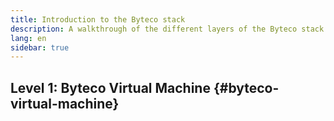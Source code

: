 ```yaml
---
title: Introduction to the Byteco stack
description: A walkthrough of the different layers of the Byteco stack and how they fit together.
lang: en
sidebar: true
---
```




## Level 1: Byteco Virtual Machine {#byteco-virtual-machine}

